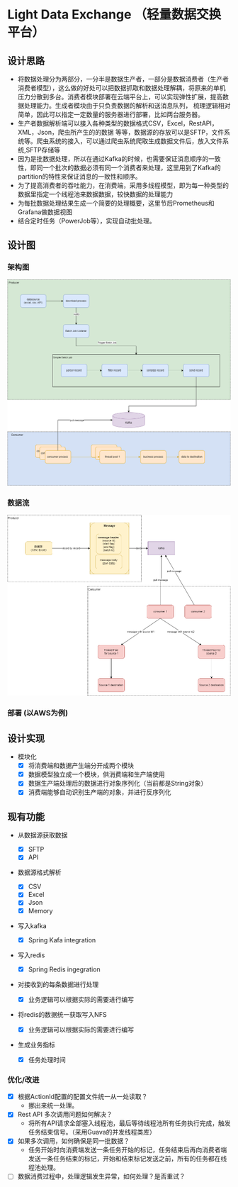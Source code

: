 # Light Data Exchange （轻量数据交换平台）

## 设计思路
- 将数据处理分为两部分，一分半是数据生产者，一部分是数据消费者（生产者消费者模型），这么做的好处可以把数据抓取和数据处理解耦，将原来的单机压力分散到多台。消费者模块部署在云端平台上，可以实现弹性扩展，提高数据处理能力。生成者模块由于只负责数据的解析和送消息队列， 梳理逻辑相对简单，因此可以指定一定数量的服务器进行部署，比如两台服务器。
- 生产者数据解析端可以接入各种类型的数据格式CSV，Excel，RestAPI， XML，Json，爬虫所产生的的数据 等等，数据源的存放可以是SFTP，文件系统等。爬虫系统的接入，可以通过爬虫系统爬取生成数据文件后，放入文件系统,SFTP存储等
- 因为是批数据处理，所以在通过Kafka的时候，也需要保证消息顺序的一致性，即同一个批次的数据必须有同一个消费者来处理，这里用到了Kafka的partition的特性来保证消息的一致性和顺序。
- 为了提高消费者的吞吐能力，在消费端，采用多线程模型，即为每一种类型的数据里指定一个线程池来数据数据，较快数据的处理能力
- 为每批数据处理结果生成一个简要的处理概要，这里节后Prometheus和Grafana做数据视图
- 结合定时任务（PowerJob等），实现自动批处理。


## 设计图

### 架构图 ###
![](https://github.com/achui1980/data-exchange/blob/develop/diagram/architecture.png?raw=true)
### 数据流 ###
![](https://raw.githubusercontent.com/achui1980/data-exchange/develop/diagram/dataflow.png)

### 部署 (以AWS为例) ###

## 设计实现

- 模块化
  - [x] 将消费端和数据产生端分开成两个模块
  - [x] 数据模型独立成一个模块，供消费端和生产端使用
  - [x] 数据生产端处理后的数据进行对象序列化（当前都是String对象）
  - [x] 消费端能够自动识别生产端的对象，并进行反序列化

## 现有功能

- 从数据源获取数据

  - [x] SFTP
  - [x] API
- 数据源格式解析

  - [x] CSV
  - [x] Excel
  - [x] Json
  - [x] Memory
- 写入kafka

  - [x] Spring Kafa integration
- 写入redis

  - [x] Spring Redis ingegration
- 对接收到的每条数据进行处理

  - [x] 业务逻辑可以根据实际的需要进行编写
- 将redis的数据统一获取写入NFS

  - [x] 业务逻辑可以根据实际的需要进行编写
- 生成业务指标

  - [x] 任务处理时间

### 优化/改进 ###
- [x] 根据ActionId配置的配置文件统一从一处读取？
  - 挪出来统一处理。
- [x] Rest API 多次调用问题如何解决？
  -  将所有API请求全部塞入线程池，最后等待线程池所有任务执行完成，触发任务结束信号。（采用Guava的并发线程类库）
- [x] 如果多次调用，如何确保是同一批数据？
  - 任务开始时向消费端发送一条任务开始的标记，任务结束后再向消费者端发送一条任务结束的标记，开始和结束标记发送之前，所有的任务都在线程池处理。
- [ ] 数据消费过程中，处理逻辑发生异常，如何处理？是否重试？
